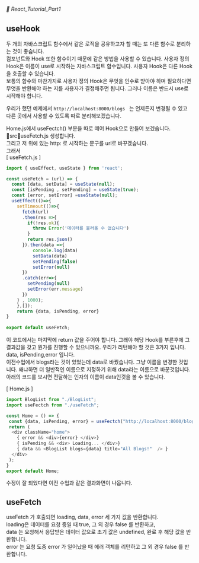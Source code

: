 ###### 🌵 React_Tutorial_Part1


## useHook   

두 개의 자바스크립트 함수에서 같은 로직을 공유하고자 할 때는 또 다른 함수로 분리하는 것이 좋습니다.   
컴포넌트와 Hook 또한 함수이기 때문에 같은 방법을 사용할 수 있습니다. 
사용자 정의 Hook은 이름이 use로 시작하는 자바스크립트 함수입니다. 사용자 Hook은 다른 Hook을 호출할 수 있습니다.   
보통의 함수와 마찬가지로 사용자 정의 Hook은 무엇을 인수로 받아야 하며 필요하다면 무엇을 반환해야 하는 지를 사용자가 결정해주면 됩니다. 그러나 이름은 반드시 use로 시작해야 합니다. 

우리가 했던 예제에서 ``` http://localhost:8000/blogs  ``` 는 언제든지 변경될 수 있고 다른 곳에서 사용할 수 있도록 따로 분리해보겠습니다.  

Home.js에서 useFectch() 부분을 따로 떼어 Hook으로 만들어 보겠습니다.  
:file_folder:src:file_folder:useFetch.js 생성합니다.  
그리고 저 위에 있는 http: 로 시작하는 문구를 url로 바꾸겠습니다.  
그래서   
[ useFetch.js ]
```javascript
import { useEffect, useState } from 'react';

const useFetch = (url) => {
  const [data, setData] = useState(null);
  const [isPending , setPending] = useState(true);
  const [error, setError] =useState(null);
  useEffect(()=>{
    setTimeout(()=>{
      fetch(url)
      .then(res =>{ 
        if(!res.ok){
          throw Error('데이터를 불러올 수 없습니다')
        }
        return res.json()
      }).then(data =>{
          console.log(data)
          setData(data)
          setPending(false)
          setError(null)
      })
      .catch(err=>{
        setPending(null)
        setError(err.message)
      })
    } , 1000);
    },[]);
    return {data, isPending, error}
}
 
export default useFetch;

```    
이 코드에서는 마지막에 return 값을 주어야 합니다. 그래야 해당 Hook를 부른후에 그 결과값을 갖고 뭔가를 진행할 수 있으니까요. 우리가 리턴해야 할 것은 3가지 입니다. data, isPending,error 입니다.  
이전수업에서 blogs라는 것이 있었는데 data로 바꿨습니다. 그냥 이름을 변경한 것입니다. 왜냐하면  더 일반적인 이름으로 지정하기 위해 data라는 이름으로 바꾼것입니다.   
아래의 코드를 보시면 전달하는 인자의 이름이 data인것을 볼 수 있습니다.   

[ Home.js ]

```javascript
import BlogList from "./BlogList";
import useFectch from "./useFetch";

const Home = () => {
 const {data, isPending, error} = useFectch("http://localhost:8000/blogs");
 return ( 
  <div className="home">
    { error && <div>{error} </div>}
    { isPending && <div> Loading... </div>}
    { data && <BlogList blogs={data} title="All Blogs!"  /> }
  </div>
 );
}
export default Home;
```    

수정이 잘 되었다면 이전 수업과 같은 결과화면이 나옵니다.  


## useFetch 

useFetch 가 호출되면 loading, data, error 세 가지 값을 반환합니다.   
loading은 데이터를 요청 중일 때 true, 그 외 경우 false 를 반환하고,   
data 는 요청해서 응답받은 데이터 값으로 초기 값은 undefined, 완료 후 해당 값을 반환합니다.   
error 는 요청 도중 error 가 일어났을 때 에러 객체를 리턴하고 그 외 경우 false 를 반환합니다.
 
 

